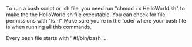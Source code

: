 To run a bash script or .sh file, you need run "chmod +x HelloWorld.sh" to make the the HelloWorld.sh file executable. 
You can check for file permissions with "ls -l"
Make sure you're in the foder where your bash file is when running all this commands.

Every bash file starts with ' #!/bin/bash '...

